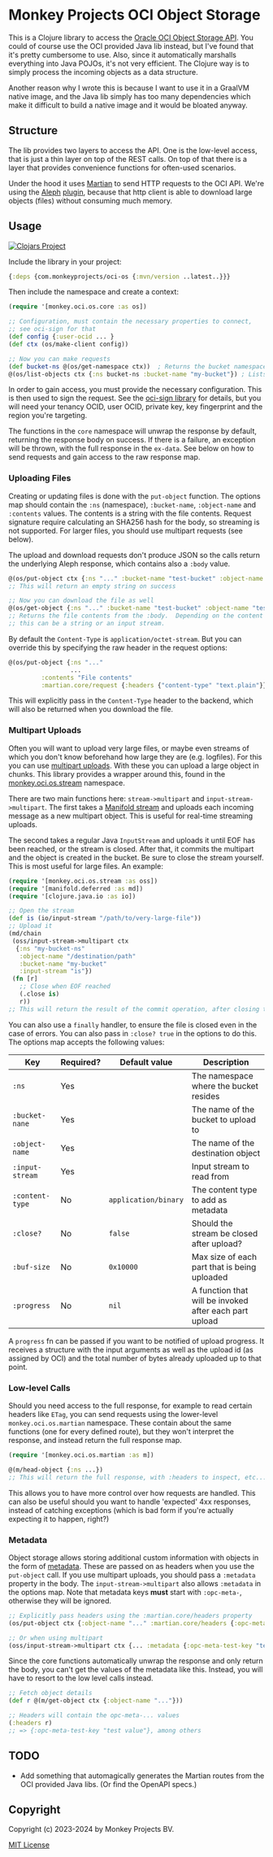# Monkey Projects OCI Object Storage

This is a Clojure library to access the [Oracle OCI Object Storage API](https://docs.oracle.com/en-us/iaas/Content/Object/home.htm).  You could of course use the OCI provided Java lib instead,
but I've found that it's pretty cumbersome to use.  Also, since it automatically
marshalls everything into Java POJOs, it's not very efficient.  The Clojure way
is to simply process the incoming objects as a data structure.

Another reason why I wrote this is because I want to use it in a GraalVM native
image, and the Java lib simply has too many dependencies which make it difficult
to build a native image and it would be bloated anyway.

## Structure

The lib provides two layers to access the API.  One is the low-level access,
that is just a thin layer on top of the REST calls.  On top of that there is
a layer that provides convenience functions for often-used scenarios.

Under the hood it uses [Martian](https://github.com/oliyh/martian) to send HTTP
requests to the OCI API.  We're using the [Aleph](https://aleph.io)
[plugin](https://github.com/monkey-projects/martian-aleph), because that http client
is able to download large objects (files) without consuming much memory.

## Usage

[![Clojars Project](https://img.shields.io/clojars/v/com.monkeyprojects/oci-os.svg)](https://clojars.org/com.monkeyprojects/oci-os)

Include the library in your project:
```clojure
{:deps {com.monkeyprojects/oci-os {:mvn/version ..latest..}}}
```

Then include the namespace and create a context:
```clojure
(require '[monkey.oci.os.core :as os])

;; Configuration, must contain the necessary properties to connect,
;; see oci-sign for that
(def config {:user-ocid ... }
(def ctx (os/make-client config))

;; Now you can make requests
(def bucket-ns @(os/get-namespace ctx))  ; Returns the bucket namespace
@(os/list-objects ctx {:ns bucket-ns :bucket-name "my-bucket"}) ; Lists bucket objects
```

In order to gain access, you must provide the necessary configuration.  This
is then used to sign the request.  See the [oci-sign library](https://github.com/monkey-projects/oci-sign)
for details, but you will need your tenancy OCID, user OCID, private key, key fingerprint
and the region you're targeting.

The functions in the `core` namespace will unwrap the response by default, returning the
response body on success.  If there is a failure, an exception will be thrown, with the
full response in the `ex-data`.  See below on how to send requests and gain access to
the raw response map.

### Uploading Files

Creating or updating files is done with the `put-object` function.  The options map should
contain the `:ns` (namespace), `:bucket-name`, `:object-name` and `:contents` values.  The
contents is a string with the file contents.  Request signature require calculating an SHA256
hash for the body, so streaming is not supported.  For larger files, you should use multipart
requests (see below).

The upload and download requests don't produce JSON so the calls return the underlying
Aleph response, which contains also a `:body` value.
```clojure
@(os/put-object ctx {:ns "..." :bucket-name "test-bucket" :object-name "test.txt" :contents "this is a test file"})
;; This will return an empty string on success

;; Now you can download the file as well
@(os/get-object {:ns "..." :bucket-name "test-bucket" :object-name "test.txt"})
;; Returns the file contents from the :body.  Depending on the content type,
;; this can be a string or an input stream.
```

By default the `Content-Type` is `application/octet-stream`.  But you can override this by
specifying the raw header in the request options:
```clojure
@(os/put-object {:ns "..."
                 ...
		 :contents "File contents"
		 :martian.core/request {:headers {"content-type" "text.plain"}}})
```
This will explicitly pass in the `Content-Type` header to the backend, which will also
be returned when you download the file.

### Multipart Uploads

Often you will want to upload very large files, or maybe even streams of which you don't know
beforehand how large they are (e.g. logfiles).  For this you can use
[multipart uploads](https://docs.oracle.com/en-us/iaas/Content/Object/Tasks/usingmultipartuploads.htm#Using_Multipart_Uploads).  With these you can upload a large object in chunks.  This library provides a
wrapper around this, found in the [monkey.oci.os.stream](src/monkey/oci/os/stream.clj) namespace.

There are two main functions here: `stream->multipart` and `input-stream->multipart`.  The first
takes a [Manifold stream](https://cljdoc.org/d/manifold/manifold/0.4.2/doc/streams) and uploads
each incoming message as a new multipart object.  This is useful for real-time streaming uploads.

The second takes a regular Java `InputStream` and uploads it until EOF has been reached, or
the stream is closed.  After that, it commits the multipart and the object is created in the
bucket.  Be sure to close the stream yourself.  This is most useful for large files.  An example:

```clojure
(require '[monkey.oci.os.stream :as oss])
(require '[manifold.deferred :as md])
(require '[clojure.java.io :as io])

;; Open the stream
(def is (io/input-stream "/path/to/very-large-file"))
;; Upload it
(md/chain
 (oss/input-stream->multipart ctx
  {:ns "my-bucket-ns"
   :object-name "/destination/path"
   :bucket-name "my-bucket"
   :input-stream "is"})
 (fn [r]
   ;; Close when EOF reached
   (.close is)
   r))
;; This will return the result of the commit operation, after closing the file.
```

You can also use a `finally` handler, to ensure the file is closed even in the case of errors.
You can also pass in `:close? true` in the options to do this.  The options map accepts the
following values:

|Key|Required?|Default value|Description|
|---|---|---|---|
|`:ns`|Yes||The namespace where the bucket resides|
|`:bucket-nane`|Yes||The name of the bucket to upload to|
|`:object-name`|Yes||The name of the destination object|
|`:input-stream`|Yes||Input stream to read from|
|`:content-type`|No|`application/binary`|The content type to add as metadata|
|`:close?`|No|`false`|Should the stream be closed after upload?|
|`:buf-size`|No|`0x10000`|Max size of each part that is being uploaded|
|`:progress`|No|`nil`|A function that will be invoked after each part upload|

A `progress` fn can be passed if you want to be notified of upload progress.  It receives
a structure with the input arguments as well as the upload id (as assigned by OCI) and
the total number of bytes already uploaded up to that point.

### Low-level Calls

Should you need access to the full response, for example to read certain headers like `ETag`,
you can send requests using the lower-level `monkey.oci.os.martian` namespace.  These contain
about the same functions (one for every defined route), but they won't interpret the response,
and instead return the full response map.

```clojure
(require '[monkey.oci.os.martian :as m])

@(m/head-object {:ns ...})
;; This will return the full response, with :headers to inspect, etc...
```

This allows you to have more control over how requests are handled.  This can also be useful
should you want to handle 'expected' 4xx responses, instead of catching exceptions (which is
bad form if you're actually expecting it to happen, right?)

### Metadata

Object storage allows storing additional custom information with objects in the form of
[metadata](https://docs.oracle.com/en-us/iaas/Content/Object/Tasks/managingobjects.htm#HeadersAndMetadata).
These are passed on as headers when you use the `put-object` call.  If you use multipart
uploads, you should pass a `:metadata` property in the body.  The `input-stream->multipart`
also allows `:metadata` in the options map.  Note that metadata keys **must** start with
`:opc-meta-`, otherwise they will be ignored.

```clojure
;; Explicitly pass headers using the :martian.core/headers property
(os/put-object ctx {:object-name "..." :martian.core/headers {:opc-meta-test-key "test value"}})

;; Or when using multipart
(oss/input-stream->multipart ctx {... :metadata {:opc-meta-test-key "test value"}})
```

Since the core functions automatically unwrap the response and only return the body, you
can't get the values of the metadata like this.  Instead, you will have to resort to the
low level calls instead.

```clojure
;; Fetch object details
(def r @(m/get-object ctx {:object-name "..."}))

;; Headers will contain the opc-meta-... values
(:headers r)
;; => {:opc-meta-test-key "test value"}, among others
```

## TODO

 - Add something that automagically generates the Martian routes from the OCI provided Java libs.
   (Or find the OpenAPI specs.)

## Copyright

Copyright (c) 2023-2024 by Monkey Projects BV.

[MIT License](LICENSE)
